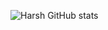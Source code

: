   ![Harsh GitHub stats](https://github-readme-stats.vercel.app/api?username=idkfelix&count_private=true&show_icons=true&icon_color=ADD8E6&theme=dracula&include_all_commits=true&hide_rank=false&custom_title=@idkfelix)
